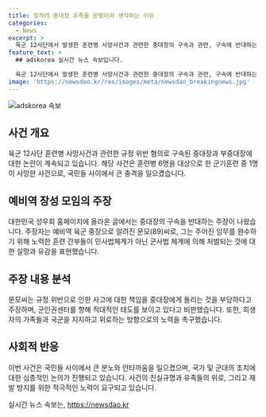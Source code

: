 ```yaml
---
title: 얼차려 중대장 유족들 운명이라 생각하는 이유
categories:
  - News
excerpt: >
  육군 12사단에서 발생한 훈련병 사망사건과 관련한 중대장의 구속과 관련, 구속에 반대하는 목소리가 나왔다. 주장자는 중대장에게 법적인 책임이 없다고 주장하며, 군 훈련 사고는 신중히 처리돼야 한다고 강조했다. 또한, 군인권센터를 적대적이라 비판하면서, 훈련사고로 인한 실망을 극복하고 국가를 위해 헌신한 순직 용사에 위로의 말을 전하며 국민으로부터 기도를 달라고 호소했다.
feature_text: >
  ## adskorea 실시간 뉴스 속보입니다.

  육군 12사단에서 발생한 훈련병 사망사건과 관련한 중대장의 구속과 관련, 구속에 반대하는 목소리가 나왔다. 주장자는 중대장에게 법적인 책임이 없다고 주장하며, 군 훈련 사고는 신중히 처리돼야 한다고 강조했다. 또한, 군인권센터를 적대적이라 비판하면서, 훈련사고로 인한 실망을 극복하고 국가를 위해 헌신한 순직 용사에 위로의 말을 전하며 국민으로부터 기도를 달라고 호소했다.
image: 'https://newsdao.kr/res/images/meta/newsdao_breakingnews.jpg'
---
```


<p><img src="https://newsdao.kr/res/images/meta/newsdao_breakingnews.jpg" alt="adskorea 속보" /></p>

<h2 data-ke-size="size26">사건 개요</h2>

<p data-ke-size="size16">육군 12사단 훈련병 사망사건과 관련한 규정 위반 혐의로 구속된 중대장과 부중대장에 대한 논란이 계속되고 있습니다. 해당 사건은 훈련병 6명을 대상으로 한 군기훈련 중 1명이 사망한 사건으로, 국민들 사이에서 큰 충격을 일으켰습니다.</p>

<h2 data-ke-size="size26">예비역 장성 모임의 주장</h2>

<p data-ke-size="size16">대한민국 성우회 홈페이지에 올라온 글에서는 중대장의 구속을 반대하는 주장이 나왔습니다. 주장자는 예비역 육군 중장으로 알려진 문모(89)씨로, 그는 주어진 임무를 완수하기 위해 노력한 훈련 간부들이 민사법체계가 아닌 군사법 체계에 의해 처벌되는 것에 대한 실망과 유감을 표현했습니다.</p>

<h2 data-ke-size="size26">주장 내용 분석</h2>

<p data-ke-size="size16">문모씨는 규정 위반으로 인한 사고에 대한 책임을 중대장에게 돌리는 것을 부당하다고 주장하며, 군인권센터를 향해 적대적인 태도를 보이고 있다고 비판했습니다. 또한, 희생자의 가족들과 국군을 지지하고 위로하는 방향으로의 노력을 촉구했습니다.</p>

<h2 data-ke-size="size26">사회적 반응</h2>

<p data-ke-size="size16">이번 사건은 국민들 사이에서 큰 분노와 안타까움을 일으켰으며, 국가 및 군대의 조치에 대한 심층적인 논의가 진행되고 있습니다. 사건의 진실규명과 유족들의 위로, 그리고 재발 방지를 위한 적극적인 노력이 요구되고 있습니다.</p>
실시간 뉴스 속보는, <a href="https://newsdao.kr" rel="dofollow">https://newsdao.kr</a>


